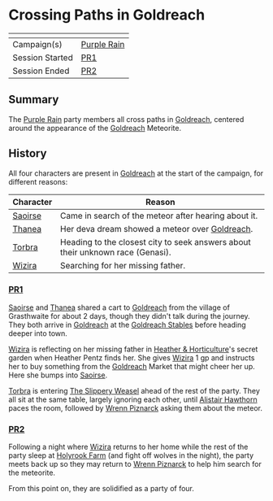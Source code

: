 # Crossing Paths in Goldreach

| []() | |
| --- | --- |
| Campaign(s) | [Purple Rain](../README.md) |
| Session Started | [PR1](../sessions.md/1.md) |
| Session Ended | [PR2](../sessions.md/2.md) |

## Summary

The [Purple Rain](../README.md) party members all cross paths in [Goldreach](../../../astarus/civilisations/kingdom-of-astor/settlements/goldreach/README.md), centered around the appearance of the [Goldreach](../../../astarus/civilisations/kingdom-of-astor/settlements/goldreach/README.md) Meteorite.

## History

All four characters are present in [Goldreach](../../../astarus/civilisations/kingdom-of-astor/settlements/goldreach/README.md) at the start of the campaign, for different reasons:

| Character | Reason |
| --- | --- |
| [Saoirse](../../../astarus/people/saoirse.md) | Came in search of the meteor after hearing about it. |
| [Thanea](../../../astarus/people/thanea.md) | Her deva dream showed a meteor over [Goldreach](../../../astarus/civilisations/kingdom-of-astor/settlements/goldreach/README.md). |
| [Torbra](../../../astarus/people/torbra.md) | Heading to the closest city to seek answers about their unknown race (Genasi). |
| [Wizira](../../../astarus/people/wizira.md) | Searching for her missing father. |

### [PR1](../sessions.md/1.md)

[Saoirse](../../../astarus/people/saoirse.md) and [Thanea](../../../astarus/people/thanea.md) shared a cart to [Goldreach](../../../astarus/civilisations/kingdom-of-astor/settlements/goldreach/README.md) from the village of Grasthwaite for about 2 days, though they didn't talk during the journey. They both arrive in [Goldreach](../../../astarus/civilisations/kingdom-of-astor/settlements/goldreach/README.md) at the [Goldreach Stables](../../../astarus/civilisations/kingdom-of-astor/settlements/goldreach/places/goldreach-stables.md) before heading deeper into town.

[Wizira](../../../astarus/people/wizira.md) is reflecting on her missing father in [Heather & Horticulture](../../../astarus/civilisations/kingdom-of-astor/settlements/goldreach/places/heather-and-horticulture.md)'s secret garden when Heather Pentz finds her. She gives [Wizira](../../../astarus/people/wizira.md) 1 gp and instructs her to buy something from the [Goldreach](../../../astarus/civilisations/kingdom-of-astor/settlements/goldreach/README.md) Market that might cheer her up. Here she bumps into [Saoirse](../../../astarus/people/saoirse.md).

[Torbra](../../../astarus/people/torbra.md) is entering [The Slippery Weasel](../../../astarus/civilisations/kingdom-of-astor/settlements/goldreach/places/the-slippery-weasel.md) ahead of the rest of the party. They all sit at the same table, largely ignoring each other, until [Alistair Hawthorn](../../../astarus/people/alistair-hawthorn.md) paces the room, followed by [Wrenn Piznarck](../../../astarus/people/wrenn-piznarck.md) asking them about the meteor.

### [PR2](../sessions.md/2.md)

Following a night where [Wizira](../../../astarus/people/wizira.md) returns to her home while the rest of the party sleep at [Holyrook Farm](../../../astarus/civilisations/kingdom-of-astor/settlements/goldreach/places/holyrook-farm.md) (and fight off wolves in the night), the party meets back up so they may return to [Wrenn Piznarck](../../../astarus/people/wrenn-piznarck.md) to help him search for the meteorite.

From this point on, they are solidified as a party of four.
